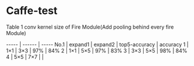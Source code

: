 # Caffe-test
Table 1 conv kernel size of Fire Module(Add pooling behind every fire Module)

----- | ------ | -----
No.1  | expand1 | expand2 | top5-accuracy | accuracy
 1    |   1×1   |   3×3   |      97%      |   84%
 2    |   1×1   |   5×5   |      97%      |   83%
 3    |   3×3   |   5×5   |      98%      |   84%
 4    |   5×5   |   7×7   |               |   

